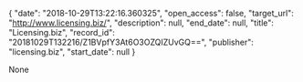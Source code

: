 {
  "date": "2018-10-29T13:22:16.360325", 
  "open_access": false, 
  "target_url": "http://www.licensing.biz/", 
  "description": null, 
  "end_date": null, 
  "title": "Licensing.biz", 
  "record_id": "20181029T132216/Z1BVpfY3At6O3OZQIZUvGQ==", 
  "publisher": "licensing.biz", 
  "start_date": null
}

None